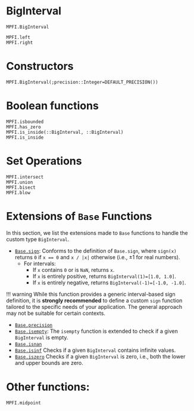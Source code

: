 
# BigInterval

```@docs
MPFI.BigInterval
```  
```@docs
MPFI.left
MPFI.right
```
# Constructors
```@docs
MPFI.BigInterval(;precision::Integer=DEFAULT_PRECISION())
``` 


# Boolean functions

```@docs
MPFI.isbounded
MPFI.has_zero
MPFI.is_inside(::BigInterval, ::BigInterval)
MPFI.is_inside
``` 


# Set Operations

```@docs
MPFI.intersect
MPFI.union
MPFI.bisect
MPFI.blow
``` 

# Extensions of `Base` Functions

In this section, we list the extensions made to `Base` functions to handle the custom type `BigInterval`.

- [`Base.sign`](https://docs.julialang.org/en/v1/base/math/#Base.sign): Conforms to the definition of `Base.sign`, where `sign(x)` returns `0` if `x == 0` and `x / |x|` otherwise (i.e., ±1 for real numbers).
    - For intervals:
        - If `x` contains `0` or is `NaN`, returns `x`.
        - If `x` is entirely positive, returns `BigInterval(1)=[1.0, 1.0]`.
        - If `x` is entirely negative, returns `BigInterval(-1)=[-1.0, -1.0]`.

!!! warning
    While this function provides a generic interval-based sign definition, it is **strongly recommended** to define a custom `sign` function tailored to the specific needs of your application. The general approach may not be suitable for certain contexts.
- [`Base.precision`](https://docs.julialang.org/en/v1/base/numbers/#Base.precision)
- [`Base.isempty`](https://docs.julialang.org/en/v1/base/collections/#Base.isempty): The `isempty` function is extended to check if a given `BigInterval` is empty.
- [`Base.isnan`](https://docs.julialang.org/en/v1/base/numbers/#Base.isnan)
- [`Base.isinf`](https://docs.julialang.org/en/v1/base/numbers/#Base.isinf) Checks if a given `BigInterval` contains infinite values.
- [`Base.iszero`](https://docs.julialang.org/en/v1/base/numbers/#Base.iszero) Checks if a given `BigInterval` is zero, i.e., both the lower and upper bounds are zero.

# Other functions:

```@docs
MPFI.midpoint
``` 